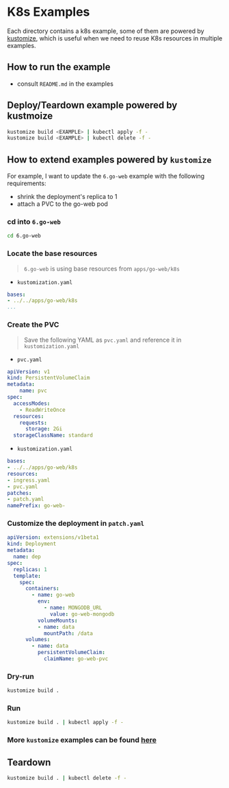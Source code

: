 # K8s Examples

Each directory contains a k8s example, some of them are powered by [kustomize](https://github.com/kubernetes-sigs/kustomize), which is useful when we need to reuse K8s resources in multiple examples.

## How to run the example

* consult `README.md` in the examples

## Deploy/Teardown example powered by kustmoize

```sh
kustomize build <EXAMPLE> | kubectl apply -f -
kustomize build <EXAMPLE> | kubectl delete -f -
```

## How to extend examples powered by `kustomize`

For example, I want to update the `6.go-web` example with the following requirements:

* shrink the deployment's replica to 1
* attach a PVC to the go-web pod

### cd into `6.go-web`

```sh
cd 6.go-web
```

### Locate the base resources

> `6.go-web` is using base resources from `apps/go-web/k8s`

* `kustomization.yaml`

```yaml
bases:
- ../../apps/go-web/k8s
...
```

### Create the PVC

> Save the following YAML as `pvc.yaml` and reference it in `kustomization.yaml`

* `pvc.yaml`

```yaml
apiVersion: v1
kind: PersistentVolumeClaim
metadata:
    name: pvc
spec:
  accessModes:
    - ReadWriteOnce
  resources:
    requests:
      storage: 2Gi
  storageClassName: standard
```

* `kustomization.yaml`

```yaml
bases:
- ../../apps/go-web/k8s
resources:
- ingress.yaml
- pvc.yaml
patches:
- patch.yaml
namePrefix: go-web-
```

### Customize the deployment in `patch.yaml`

```yaml
apiVersion: extensions/v1beta1
kind: Deployment
metadata:
  name: dep
spec:
  replicas: 1
  template:
    spec:
      containers:
        - name: go-web
          env:
            - name: MONGODB_URL
              value: go-web-mongodb
          volumeMounts:
          - name: data
            mountPath: /data
      volumes:
        - name: data
          persistentVolumeClaim:
            claimName: go-web-pvc

```

### Dry-run

```sh
kustomize build .
```

### Run

```sh
kustomize build . | kubectl apply -f -
```

### More `kustomize` examples can be found [here](https://github.com/kubernetes-sigs/kustomize/blob/master/docs/kustomization.yaml)

## Teardown

```sh
kustomize build . | kubectl delete -f -
```
